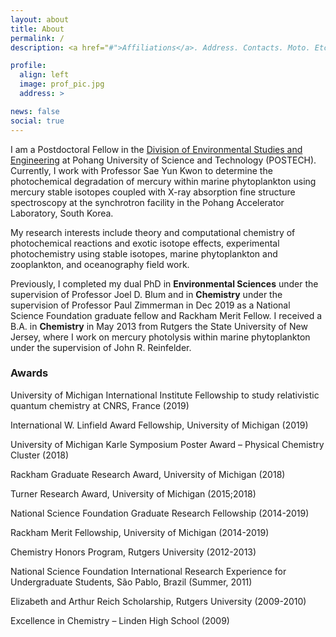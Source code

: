 ```yaml
---
layout: about
title: About
permalink: /
description: <a href="#">Affiliations</a>. Address. Contacts. Moto. Etc.

profile:
  align: left
  image: prof_pic.jpg
  address: >

news: false
social: true
---
```


I am a Postdoctoral Fellow in the [Division of Environmental Studies and Engineering](http://dese.postech.ac.kr/welcomeeng.do) at Pohang University of Science and Technology (POSTECH). Currently, I work with Professor Sae Yun Kwon to determine the photochemical degradation of mercury within marine phytoplankton using mercury stable isotopes coupled with X-ray absorption fine structure spectroscopy at the synchrotron facility in the Pohang Accelerator Laboratory, South Korea. 

My research interests include theory and computational chemistry of photochemical reactions and exotic isotope effects, experimental photochemistry using stable isotopes, marine phytoplankton and zooplankton, and oceanography field work. 

Previously, I completed my dual PhD in **Environmental Sciences** under the supervision of Professor Joel D. Blum and in **Chemistry** under the supervision of Professor Paul Zimmerman in Dec 2019 as a National Science Foundation graduate fellow and Rackham Merit Fellow. I received a B.A. in **Chemistry** in May 2013 from Rutgers the State University of New Jersey, where I work on mercury photolysis within marine phytoplankton under the supervision of John R. Reinfelder.

### Awards
University of Michigan International Institute Fellowship to study relativistic quantum chemistry at CNRS, France (2019)
                                                               
International W. Linfield Award Fellowship, University of Michigan (2019)      
                                                                        
University of Michigan Karle Symposium Poster Award – Physical Chemistry Cluster (2018)      
                                                            
Rackham Graduate Research Award, University of Michigan (2018)      
                                                                    
Turner Research Award, University of Michigan (2015;2018)         
                                                
National Science Foundation Graduate Research Fellowship (2014-2019)  
                                                   
Rackham Merit Fellowship, University of Michigan (2014-2019)   
                                                                                                   
Chemistry Honors Program, Rutgers University (2012-2013)

National Science Foundation International Research Experience for Undergraduate Students, São Pablo, Brazil (Summer, 2011)

Elizabeth and Arthur Reich Scholarship, Rutgers University (2009-2010)      
                                                                                   
Excellence in Chemistry – Linden High School (2009)        
                                                                                              




